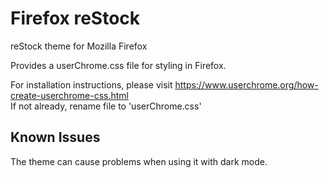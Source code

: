 # Firefox reStock
reStock theme for Mozilla Firefox

Provides a userChrome.css file for styling in Firefox.

For installation instructions, please visit https://www.userchrome.org/how-create-userchrome-css.html <br>
If not already, rename file to 'userChrome.css'



## Known Issues
The theme can cause problems when using it with dark mode.
